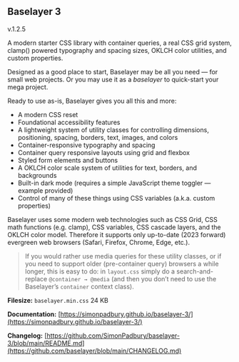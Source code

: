 ## Baselayer 3

v.1.2.5

A modern starter CSS library with container queries, a real CSS grid system, clamp() powered typography and spacing sizes, OKLCH color utilities, and custom properties.

Designed as a good place to start, Baselayer may be all you need — for small web projects. Or you may use it as a _baselayer_ to quick-start your mega project.

Ready to use as-is, Baselayer gives you all this and more:

* A modern CSS reset
* Foundational accessibility features
* A lightweight system of utility classes for controlling dimensions, positioning, spacing, borders, text, images, and colors
* Container-responsive typography and spacing
* Container query responsive layouts using grid and flexbox
* Styled form elements and buttons
* A OKLCH color scale system of utilities for text, borders, and backgrounds
* Built-in dark mode (requires a simple JavaScript theme toggler — example provided)
* Control of many of these things using CSS variables (a.k.a. custom properties)

Baselayer uses some modern web technologies such as CSS Grid, CSS math functions (e.g. clamp), CSS variables, CSS cascade layers, and the OKLCH color model. Therefore it supports only up-to-date (2023 forward) evergreen web browsers (Safari, Firefox, Chrome, Edge, etc.).

> If you would rather use media queries for these utility classes, or if you need to support older (pre-container query) browsers a while longer, this is easy to do: in `layout.css` simply do a search-and-replace `@container → @media` (and then you don’t need to use the Baselayer’s `container` context class).

**Filesize:** `baselayer.min.css` 24 KB

**Documentation:** [https://simonpadbury.github.io/baselayer-3/](https://simonpadbury.github.io/baselayer-3/)

**Changelog:** [https://github.com/SimonPadbury/baselayer-3/blob/main/README.md](https://github.com/baselayer/blob/main/CHANGELOG.md)